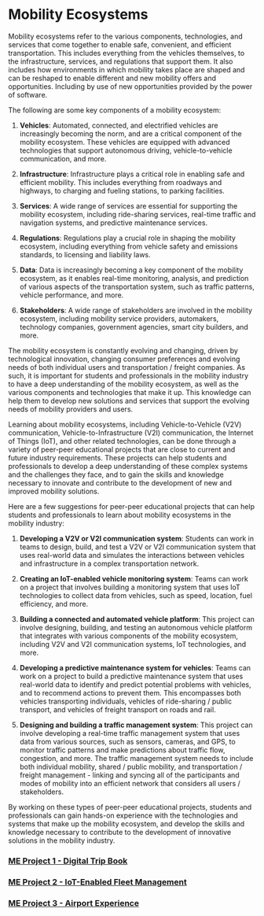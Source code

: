 # **Mobility Ecosystems**

Mobility ecosystems refer to the various components, technologies, and services that come together to enable safe, convenient, and efficient transportation. This includes everything from the vehicles themselves, to the infrastructure, services, and regulations that support them. It also includes how environments in which mobility takes place are shaped and can be reshaped to enable different and new mobility offers and opportunities. Including by use of new opportunities provided by the power of software. 

The following are some key components of a mobility ecosystem:

1. **Vehicles**: Automated, connected, and electrified vehicles are increasingly becoming the norm, and are a critical component of the mobility ecosystem. These vehicles are equipped with advanced technologies that support autonomous driving, vehicle-to-vehicle communication, and more.

2. **Infrastructure**: Infrastructure plays a critical role in enabling safe and efficient mobility. This includes everything from roadways and highways, to charging and fueling stations, to parking facilities.

3. **Services**: A wide range of services are essential for supporting the mobility ecosystem, including ride-sharing services, real-time traffic and navigation systems, and predictive maintenance services.

4. **Regulations**: Regulations play a crucial role in shaping the mobility ecosystem, including everything from vehicle safety and emissions standards, to licensing and liability laws.

5. **Data**: Data is increasingly becoming a key component of the mobility ecosystem, as it enables real-time monitoring, analysis, and prediction of various aspects of the transportation system, such as traffic patterns, vehicle performance, and more.

6. **Stakeholders**: A wide range of stakeholders are involved in the mobility ecosystem, including mobility service providers, automakers, technology companies, government agencies, smart city builders, and more.

The mobility ecosystem is constantly evolving and changing, driven by technological innovation, changing consumer preferences and evolving needs of both individual users and transportation / freight companies. As such, it is important for students and professionals in the mobility industry to have a deep understanding of the mobility ecosystem, as well as the various components and technologies that make it up. This knowledge can help them to develop new solutions and services that support the evolving needs of mobility providers and users.

Learning about mobility ecosystems, including Vehicle-to-Vehicle (V2V) communication, Vehicle-to-Infrastructure (V2I) communication, the Internet of Things (IoT), and other related technologies, can be done through a variety of peer-peer educational projects that are close to current and future industry requirements. These projects can help students and professionals to develop a deep understanding of these complex systems and the challenges they face, and to gain the skills and knowledge necessary to innovate and contribute to the development of new and improved mobility solutions.

Here are a few suggestions for peer-peer educational projects that can help students and professionals to learn about mobility ecosystems in the mobility industry:

1. **Developing a V2V or V2I communication system**: Students can work in teams to design, build, and test a V2V or V2I communication system that uses real-world data and simulates the interactions between vehicles and infrastructure in a complex transportation network.

2. **Creating an IoT-enabled vehicle monitoring system**: Teams can work on a project that involves building a monitoring system that uses IoT technologies to collect data from vehicles, such as speed, location, fuel efficiency, and more.

3. **Building a connected and automated vehicle platform**: This project can involve designing, building, and testing an autonomous vehicle platform that integrates with various components of the mobility ecosystem, including V2V and V2I communication systems, IoT technologies, and more.

4. **Developing a predictive maintenance system for vehicles**: Teams can work on a project to build a predictive maintenance system that uses real-world data to identify and predict potential problems with vehicles, and to recommend actions to prevent them. This encompasses both vehicles transporting individuals, vehicles of ride-sharing / public transport, and vehicles of freight transport on roads and rail. 

5. **Designing and building a traffic management system**: This project can involve developing a real-time traffic management system that uses data from various sources, such as sensors, cameras, and GPS, to monitor traffic patterns and make predictions about traffic flow, congestion, and more. The traffic management system needs to include both individual mobility, shared / public mobility, and transportation / freight management - linking and syncing all of the participants and modes of mobility into an efficient network that considers all users / stakeholders.

By working on these types of peer-peer educational projects, students and professionals can gain hands-on experience with the technologies and systems that make up the mobility ecosystem, and develop the skills and knowledge necessary to contribute to the development of innovative solutions in the mobility industry.

### [ME Project 1 - Digital Trip Book](https://github.com/SEA-ME/ME_Digital-Trip-Book)

### [ME Project 2 - IoT-Enabled Fleet Management](https://github.com/SEA-ME/ME_IoT-Enabled-Fleet-Management)

### [ME Project 3 - Airport Experience](https://github.com/SEA-ME/ME_Airport-Experience.git)
